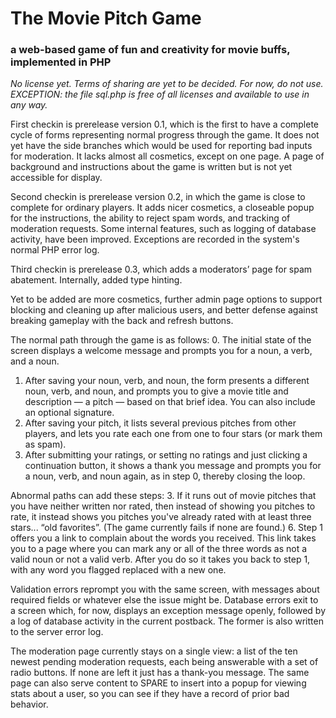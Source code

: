# The Movie Pitch Game
### a web-based game of fun and creativity for movie buffs, implemented in PHP

_No license yet.  Terms of sharing are yet to be decided.  For now, do not use._
_EXCEPTION: the file sql.php is free of all licenses and available to use in any way._

First checkin is prerelease version 0.1, which is the first to have a complete cycle of forms representing normal progress through the game.
It does not yet have the side branches which would be used for reporting bad inputs for moderation.
It lacks almost all cosmetics, except on one page.
A page of background and instructions about the game is written but is not yet accessible for display.

Second checkin is prerelease version 0.2, in which the game is close to complete for ordinary players.
It adds nicer cosmetics, a closeable popup for the instructions, the ability to reject spam words, and tracking of moderation requests.
Some internal features, such as logging of database activity, have been improved.  Exceptions are recorded in the system's normal PHP error log.

Third checkin is prerelease 0.3, which adds a moderators’ page for spam abatement.  Internally, added type hinting.

Yet to be added are more cosmetics, further admin page options to support blocking and cleaning up after malicious users, and better defense against breaking gameplay with the back and refresh buttons.

The normal path through the game is as follows:
0. The initial state of the screen displays a welcome message and prompts you for a noun, a verb, and a noun.
1. After saving your noun, verb, and noun, the form presents a different noun, verb, and noun, and prompts you to give a movie title and description — a pitch — based on that brief idea.  You can also include an optional signature.
2. After saving your pitch, it lists several previous pitches from other players, and lets you rate each one from one to four stars (or mark them as spam).
4. After submitting your ratings, or setting no ratings and just clicking a continuation button, it shows a thank you message and prompts you for a noun, verb, and noun again, as in step 0, thereby closing the loop.

Abnormal paths can add these steps:
3. If it runs out of movie pitches that you have neither written nor rated, then instead of showing you pitches to rate, it instead shows you pitches you've already rated with at least three stars... “old favorites”.  (The game currently fails if none are found.)
6. Step 1 offers you a link to complain about the words you received.  This link takes you to a page where you can mark any or all of the three words as not a valid noun or not a valid verb.  After you do so it takes you back to step 1, with any word you flagged replaced with a new one.

Validation errors reprompt you with the same screen, with messages about required fields or whatever else the issue might be.
Database errors exit to a screen which, for now, displays an exception message openly, followed by a log of database activity in the current postback.  The former is also written to the server error log.

The moderation page currently stays on a single view: a list of the ten newest pending moderation requests, each being answerable with a set of radio buttons.  If none are left it just has a thank-you message.  The same page can also serve content to SPARE to insert into a popup for viewing stats about a user, so you can see if they have a record of prior bad behavior.
